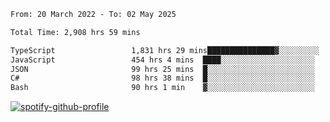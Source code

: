 <!--START_SECTION:waka-->

```txt
From: 20 March 2022 - To: 02 May 2025

Total Time: 2,908 hrs 59 mins

TypeScript                 1,831 hrs 29 mins███████████████▓░░░░░░░░░   62.96 %
JavaScript                 454 hrs 4 mins  ████░░░░░░░░░░░░░░░░░░░░░   15.61 %
JSON                       99 hrs 25 mins  █░░░░░░░░░░░░░░░░░░░░░░░░   03.42 %
C#                         98 hrs 38 mins  █░░░░░░░░░░░░░░░░░░░░░░░░   03.39 %
Bash                       90 hrs 1 min    ▓░░░░░░░░░░░░░░░░░░░░░░░░   03.09 %
```

<!--END_SECTION:waka-->
[![spotify-github-profile](https://spotify-github-profile.vercel.app/api/view?uid=c00zprrvy9xiloa9qnco3hmng&cover_image=true&theme=novatorem&show_offline=false&background_color=121212&bar_color=53b14f&bar_color_cover=false)](https://spotify-github-profile.vercel.app/api/view?uid=c00zprrvy9xiloa9qnco3hmng&redirect=true)



